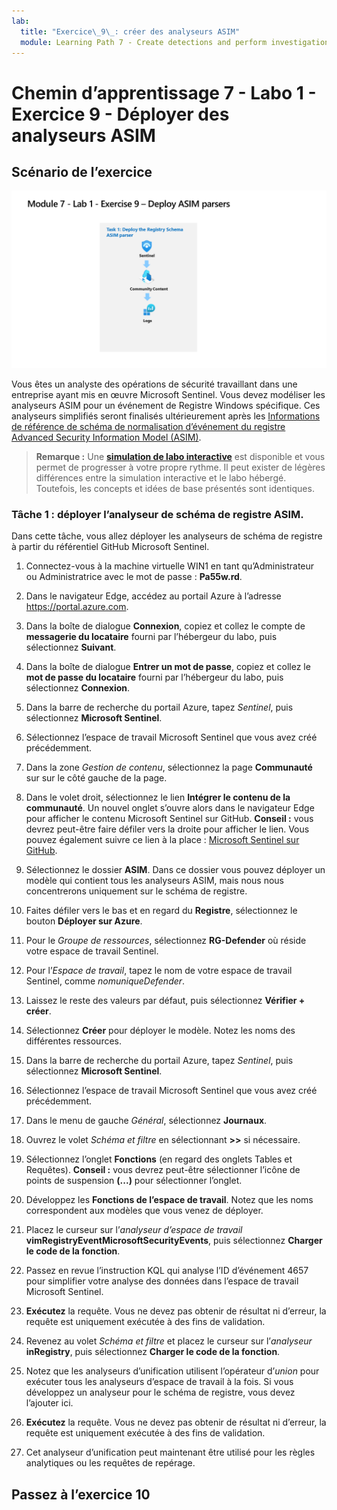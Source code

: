 ```yaml
---
lab:
  title: "Exercice\_9\_: créer des analyseurs ASIM"
  module: Learning Path 7 - Create detections and perform investigations using Microsoft Sentinel
---
```


# Chemin d’apprentissage 7 - Labo 1 - Exercice 9 - Déployer des analyseurs ASIM

## Scénario de l’exercice

![Vue d’ensemble du labo](../Media/SC-200-Lab_Diagrams_Mod7_L1_Ex9.png)

Vous êtes un analyste des opérations de sécurité travaillant dans une entreprise ayant mis en œuvre Microsoft Sentinel. Vous devez modéliser les analyseurs ASIM pour un événement de Registre Windows spécifique. Ces analyseurs simplifiés seront finalisés ultérieurement après les [Informations de référence de schéma de normalisation d’événement du registre Advanced Security Information Model (ASIM)](https://docs.microsoft.com/en-us/azure/sentinel/registry-event-normalization-schema).


>**Remarque :** Une **[simulation de labo interactive](https://mslabs.cloudguides.com/guides/SC-200%20Lab%20Simulation%20-%20Create%20Advanced%20Security%20Information%20Model%20Parsers)** est disponible et vous permet de progresser à votre propre rythme. Il peut exister de légères différences entre la simulation interactive et le labo hébergé. Toutefois, les concepts et idées de base présentés sont identiques. 


### Tâche 1 : déployer l’analyseur de schéma de registre ASIM. 

Dans cette tâche, vous allez déployer les analyseurs de schéma de registre à partir du référentiel GitHub Microsoft Sentinel.

1. Connectez-vous à la machine virtuelle WIN1 en tant qu’Administrateur ou Administratrice avec le mot de passe : **Pa55w.rd**.  

1. Dans le navigateur Edge, accédez au portail Azure à l’adresse https://portal.azure.com.

1. Dans la boîte de dialogue **Connexion**, copiez et collez le compte de **messagerie du locataire** fourni par l’hébergeur du labo, puis sélectionnez **Suivant**.

1. Dans la boîte de dialogue **Entrer un mot de passe**, copiez et collez le **mot de passe du locataire** fourni par l’hébergeur du labo, puis sélectionnez **Connexion**.

1. Dans la barre de recherche du portail Azure, tapez *Sentinel*, puis sélectionnez **Microsoft Sentinel**.

1. Sélectionnez l’espace de travail Microsoft Sentinel que vous avez créé précédemment.

1. Dans la zone *Gestion de contenu*, sélectionnez la page **Communauté** sur sur le côté gauche de la page.

1. Dans le volet droit, sélectionnez le lien **Intégrer le contenu de la communauté**. Un nouvel onglet s’ouvre alors dans le navigateur Edge pour afficher le contenu Microsoft Sentinel sur GitHub. **Conseil :** vous devrez peut-être faire défiler vers la droite pour afficher le lien. Vous pouvez également suivre ce lien à la place : [Microsoft Sentinel sur GitHub](https://github.com/Azure/Azure-Sentinel).

1. Sélectionnez le dossier **ASIM**. Dans ce dossier vous pouvez déployer un modèle qui contient tous les analyseurs ASIM, mais nous nous concentrerons uniquement sur le schéma de registre.

1. Faites défiler vers le bas et en regard du **Registre**, sélectionnez le bouton **Déployer sur Azure**.

1. Pour le *Groupe de ressources*, sélectionnez **RG-Defender** où réside votre espace de travail Sentinel.

1. Pour l’*Espace de travail*, tapez le nom de votre espace de travail Sentinel, comme *nomuniqueDefender*.

1. Laissez le reste des valeurs par défaut, puis sélectionnez **Vérifier + créer**.

1. Sélectionnez **Créer** pour déployer le modèle. Notez les noms des différentes ressources.

1. Dans la barre de recherche du portail Azure, tapez *Sentinel*, puis sélectionnez **Microsoft Sentinel**.

1. Sélectionnez l’espace de travail Microsoft Sentinel que vous avez créé précédemment.

1. Dans le menu de gauche *Général*, sélectionnez **Journaux**.

1. Ouvrez le volet *Schéma et filtre* en sélectionnant **>>** si nécessaire.

1. Sélectionnez l’onglet **Fonctions** (en regard des onglets Tables et Requêtes). **Conseil :** vous devrez peut-être sélectionner l’icône de points de suspension **(...)** pour sélectionner l’onglet.

1. Développez les **Fonctions de l’espace de travail**. Notez que les noms correspondent aux modèles que vous venez de déployer.

1. Placez le curseur sur l’*analyseur d’espace de travail* **vimRegistryEventMicrosoftSecurityEvents**, puis sélectionnez **Charger le code de la fonction**.

1. Passez en revue l’instruction KQL qui analyse l’ID d’événement 4657 pour simplifier votre analyse des données dans l’espace de travail Microsoft Sentinel.

1. **Exécutez** la requête. Vous ne devez pas obtenir de résultat ni d’erreur, la requête est uniquement exécutée à des fins de validation.

1. Revenez au volet *Schéma et filtre* et placez le curseur sur l’*analyseur* **inRegistry**, puis sélectionnez **Charger le code de la fonction**.

1. Notez que les analyseurs d’unification utilisent l’opérateur d’*union* pour exécuter tous les analyseurs d’espace de travail à la fois. Si vous développez un analyseur pour le schéma de registre, vous devez l’ajouter ici.

1. **Exécutez** la requête. Vous ne devez pas obtenir de résultat ni d’erreur, la requête est uniquement exécutée à des fins de validation.

1. Cet analyseur d’unification peut maintenant être utilisé pour les règles analytiques ou les requêtes de repérage.


## Passez à l’exercice 10

